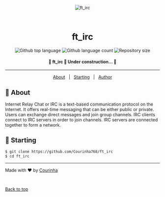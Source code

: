 <div align="center" id="top"> 
  <img src="./.github/app.gif" alt="ft_irc" />

  &#xa0;

</div>

<h1 align="center">ft_irc</h1>

<p align="center">
  <img alt="Github top language" src="https://img.shields.io/github/languages/top/Courinha768/ft_irc?color=56BEB8">

  <img alt="Github language count" src="https://img.shields.io/github/languages/count/Courinha768/ft_irc?color=56BEB8">

  <img alt="Repository size" src="https://img.shields.io/github/repo-size/Courinha768/ft_irc?color=56BEB8">

</p>

<h4 align="center"> 
	🚧  ft_irc 🚀 Under construction...  🚧
</h4> 

<hr>

<p align="center">
  <a href="#dart-about">About</a> &#xa0; | &#xa0; 
  <a href="#checkered_flag-starting">Starting</a> &#xa0; | &#xa0;
  <a href="https://github.com/Courinha768" target="_blank">Author</a>
</p>

## :dart: About ##

Internet Relay Chat or IRC is a text-based communication protocol on the Internet.
It offers real-time messaging that can be either public or private. Users can exchange direct messages and join group channels.
IRC clients connect to IRC servers in order to join channels. IRC servers are connected together to form a network.

## :checkered_flag: Starting ##

```bash
$ git clone https://github.com/Courinha768/ft_irc
$ cd ft_irc
```

<hr>

Made with :heart: by <a href="https://github.com/Courinha768" target="_blank">Courinha</a>

&#xa0;

<a href="#top">Back to top</a>
